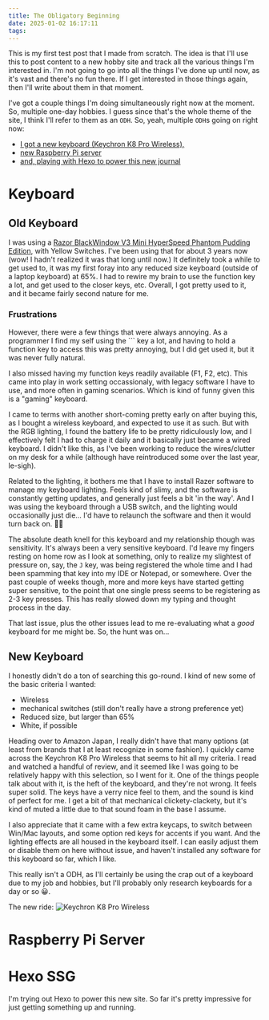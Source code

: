 ```yaml
---
title: The Obligatory Beginning
date: 2025-01-02 16:17:11
tags:
---
```


This is my first test post that I made from scratch. The idea is that I'll use this to post content to a new hobby site and track all the various things I'm interested in. I'm not going to go into all the things I've done up until now, as it's vast and there's no fun there. If I get interested in those things again, then I'll write about them in that moment.

I've got a couple things I'm doing simultaneously right now at the moment. So, multiple one-day hobbies. I guess since that's the whole theme of the site, I think I'll refer to them as an `ODH`. So, yeah, multiple `ODH`s going on right now:

* [I got a new keyboard (Keychron K8 Pro Wireless),](#Keyboard)
* [new Raspberry Pi server](#Raspberry-Pi-Server)
* [and, playing with Hexo to power this new journal](#Hexo-SSG)

# Keyboard

## Old Keyboard
I was using a [Razor BlackWindow V3 Mini HyperSpeed Phantom Pudding Edition](https://www.amazon.co.jp/-/en/gp/product/B09FY5P1LS), with Yellow Switches. I've been using that for about 3 years now (wow! I hadn't realized it was that long until now.) It definitely took a while to get used to, it was my first foray into any reduced size keyboard (outside of a laptop keyboard) at 65%. I had to rewire my brain to use the function key a lot, and get used to the closer keys, etc. Overall, I got pretty used to it, and it became fairly second nature for me.

### Frustrations
However, there were a few things that were always annoying. As a programmer I find my self using the ``` key a lot, and having to hold a function key to access this was pretty annoying, but I did get used it, but it was never fully natural.

I also missed having my function keys readily available (F1, F2, etc). This came into play in work setting occassionaly, with legacy software I have to use, and more often in gaming scenarios. Which is kind of funny given this is a "gaming" keyboard.

I came to terms with another short-coming pretty early on after buying this, as I bought a wireless keyboard, and expected to use it as such. But with the RGB lighting, I found the battery life to be pretty ridiculously low, and I effectively felt I had to charge it daily and it basically just became a wired keyboard. I didn't like this, as I've been working to reduce the wires/clutter on my desk for a while (although have reintroduced some over the last year, le-sigh).

Related to the lighting, it bothers me that I have to install Razer software to manage my keyboard lighting. Feels kind of slimy, and the software is constantly getting updates, and generally just feels a bit 'in the way'. And I was using the keyboard through a USB switch, and the lighting would occasionally just die... I'd have to relaunch the software and then it would turn back on. 🤷‍♂️

The absolute death knell for this keyboard and my relationship though was sensitivity. It's always been a very sensitive keyboard. I'd leave my fingers resting on home row as I look at something, only to realize my slightest of pressure on, say,  the `J` key, was being registered the whole time and I had been spamming that key into my IDE or Notepad, or somewhere. Over the past couple of weeks though, more and more keys have started getting super sensitive, to the point that one single press seems to be registering as 2-3 key presses. This has really slowed down my typing and thought process in the day.

That last issue, plus the other issues lead to me  re-evaluating what a _good_ keyboard for me might be. So, the hunt was on...

## New Keyboard

I honestly didn't do a ton of searching this go-round. I kind of new some of the basic criteria I wanted:

* Wireless
* mechanical switches (still don't really have a strong preference yet)
* Reduced size, but larger than 65%
* White, if possible

Heading over to Amazon Japan, I really didn't have that many options (at least from brands that I at least recognize in some fashion). I quickly came across the Keychron K8 Pro Wireless that seems to hit all my criteria. I read and watched a handful of review, and it seemed like I was going to be relatively happy with this selection, so I went for it. One of the things people talk about with it, is the heft of the keyboard, and they're not wrong. It feels super solid. The keys have a verry nice feel to them, and the sound is kind of perfect for me. I get a bit of that mechanical clickety-clackety, but it's kind of muted a little due to that sound foam in the base I assume.

I also appreciate that it came with a few extra keycaps, to switch between Win/Mac layouts, and some option red keys for accents if you want. And the lighting effects are all housed in the keyboard itself. I can easily adjust them or disable them on here without issue, and haven't installed any software for this keyboard so far, which I like.

This really isn't a ODH, as I'll certainly be using the crap out of a keyboard due to my job and hobbies, but I'll probably only research keyboards for a day or so 😀.

The new ride:
![Keychron K8 Pro Wireless](images/keychron-k8-keyboard.jpg)

# Raspberry Pi Server

# Hexo SSG

I'm trying out Hexo to power this new site. So far it's pretty impressive for just getting something up and running.